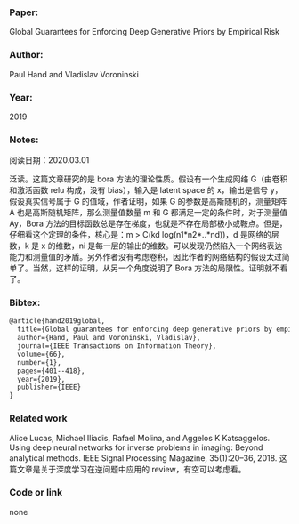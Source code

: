 ### Paper:

Global Guarantees for Enforcing Deep Generative Priors by Empirical Risk

### Author:

Paul Hand and Vladislav Voroninski

### Year:

2019

### Notes:

阅读日期：2020.03.01

泛读。这篇文章研究的是 bora 方法的理论性质。假设有一个生成网络 G（由卷积和激活函数 relu 构成，没有 bias），输入是 latent space 的 x，输出是信号 y，假设真实信号属于 G 的值域，作者证明，如果 G 的参数是高斯随机的，测量矩阵 A 也是高斯随机矩阵，那么测量值数量 m 和 G 都满足一定的条件时，对于测量值 Ay，Bora 方法的目标函数总是存在梯度，也就是不存在局部极小或鞍点。但是，仔细看这个定理的条件，核心是：m > C(kd log(n1*n2\*..\*nd))，d 是网络的层数，k 是 x 的维数，ni 是每一层的输出的维数。可以发现仍然陷入一个网络表达能力和测量值的矛盾。另外作者没有考虑卷积，因此作者的网络结构的假设太过简单了。当然，这样的证明，从另一个角度说明了 Bora 方法的局限性。证明就不看了。

### Bibtex:

```latex
@article{hand2019global,
  title={Global guarantees for enforcing deep generative priors by empirical risk},
  author={Hand, Paul and Voroninski, Vladislav},
  journal={IEEE Transactions on Information Theory},
  volume={66},
  number={1},
  pages={401--418},
  year={2019},
  publisher={IEEE}
}
```

### Related work

Alice Lucas, Michael Iliadis, Rafael Molina, and Aggelos K Katsaggelos. Using deep neural networks for inverse problems in imaging: Beyond analytical methods. IEEE Signal Processing Magazine, 35(1):20–36, 2018. 这篇文章是关于深度学习在逆问题中应用的 review，有空可以考虑看。

### Code or link

none